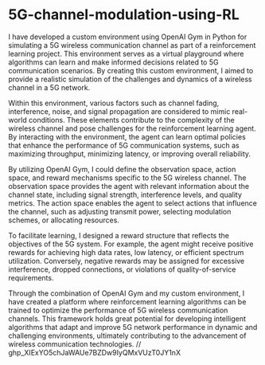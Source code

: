 # 5G-channel-modulation-using-RL
I have developed a custom environment using OpenAI Gym in Python for simulating a 5G wireless communication channel as part of a reinforcement learning project. This environment serves as a virtual playground where algorithms can learn and make informed decisions related to 5G communication scenarios. By creating this custom environment, I aimed to provide a realistic simulation of the challenges and dynamics of a wireless channel in a 5G network.

Within this environment, various factors such as channel fading, interference, noise, and signal propagation are considered to mimic real-world conditions. These elements contribute to the complexity of the wireless channel and pose challenges for the reinforcement learning agent. By interacting with the environment, the agent can learn optimal policies that enhance the performance of 5G communication systems, such as maximizing throughput, minimizing latency, or improving overall reliability.

By utilizing OpenAI Gym, I could define the observation space, action space, and reward mechanisms specific to the 5G wireless channel. The observation space provides the agent with relevant information about the channel state, including signal strength, interference levels, and quality metrics. The action space enables the agent to select actions that influence the channel, such as adjusting transmit power, selecting modulation schemes, or allocating resources.

To facilitate learning, I designed a reward structure that reflects the objectives of the 5G system. For example, the agent might receive positive rewards for achieving high data rates, low latency, or efficient spectrum utilization. Conversely, negative rewards may be assigned for excessive interference, dropped connections, or violations of quality-of-service requirements.

Through the combination of OpenAI Gym and my custom environment, I have created a platform where reinforcement learning algorithms can be trained to optimize the performance of 5G wireless communication channels. This framework holds great potential for developing intelligent algorithms that adapt and improve 5G network performance in dynamic and challenging environments, ultimately contributing to the advancement of wireless communication technologies.
//    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
